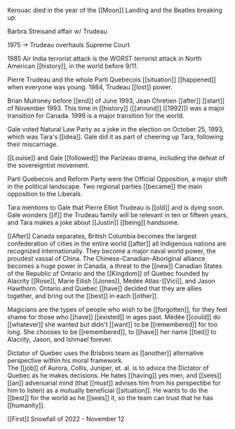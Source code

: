Kerouac died in the year of the [[Moon]] Landing and the Beatles breaking up.  
  
Barbra Streisand affair w/ Trudeau  
  
1975 -> Trudeau overhauls Supreme Court  
  
1985 Air India terrorist attack is the WORST terrorist attack in North American [[history]], in the world before 9/11.  
  
Pierre Trudeau and the whole Parti Quebecois [[situation]] [[happened]] when everyone was young. 1984, Trudeau [[lost]] power.  
  
Brian Mulroney before [[end]] of June 1993, Jean Chretien [[after]] [[start]] of November 1993. This time in [[history]] ([[around]] [[1992]]) was a major transition for Canada. 1999 is a major transition for the world.  
  
Gale voted Natural Law Party as a joke in the election on October 25, 1993, which was Tara's [[idea]]. Gale did it as part of cheering up Tara, following their miscarriage.  
  
[[Louise]] and Gale [[followed]] the Parizeau drama, including the defeat of the sovereigntist movement.  
  
Parti Quebecois and Reform Party were the Official Opposition, a major shift in the political landscape. Two regional parties [[became]] the main opposition to the Liberals.  
  
Tara mentions to Gale that Pierre Elliot Trudeau is [[old]] and is dying soon. Gale wonders [[if]] the Trudeau family will be relevant in ten or fifteen years, and Tara makes a joke about [[Justin]] [[being]] handsome.  
  
[[After]] Canada separates, British Columbia becomes the largest confederation of cities in the entire world [[after]] all Indigenous nations are recognized internationally. They become a major naval world power, the proudest vassal of China. The Chinese-Canadian-Aboriginal alliance becomes a huge power in Canada, a threat to the [[new]] Canadian States of the Republic of Ontario and the [[Kingdom]] of Quebec founded by Alacrity [[Rose]], Marie Eilish [[Jones]], Médée Atlas-[[Vici]], and Jason Hawthorn. Ontario and Quebec [[have]] decided that they are allies together, and bring out the [[best]] in each [[other]].  
  
Magicians are the types of people who wish to be [[forgotten]], for they feel shame for those who [[have]] [[existed]] in ages past. Médée [[could]] do [[whatever]] she wanted but didn't [[want]] to be [[remembered]] for too long. She chooses to be [[remembered]], to [[have]] her name [[tied]] to Alacrity, Jason, and Ishmael forever.  
  
Dictator of Quebec uses the Brisbois team as [[another]] alternative perspective within his moral framework.  
The [[job]] of Aurora, Collis, Juniper, et. al. is to advice the Dictator of Quebec as he makes decisions. He hates [[having]] yes men, and [[sees]] [[an]] adversarial mind (that [[must]] advises him from his perspectibe for him to listen) as a mutually beneficial [[situation]]. He wants to do the [[best]] for the world as he [[sees]] it, so the team can trust that he has [[humanity]].  
  
[[First]] Snowfall of 2022 - November 12